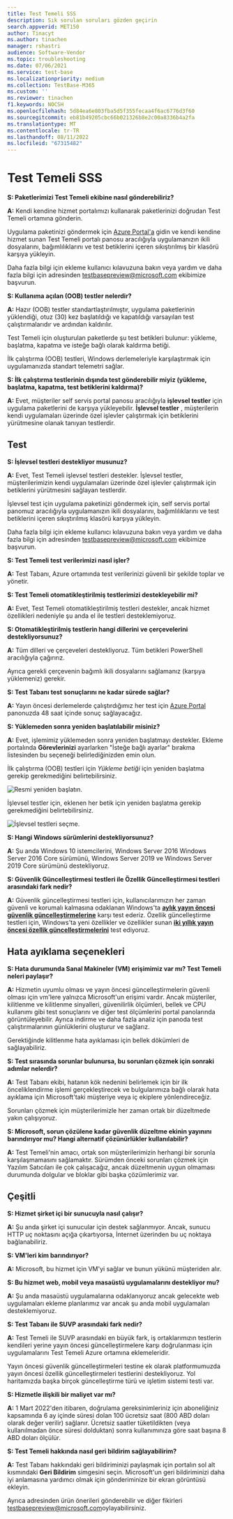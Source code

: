 ```yaml
---
title: Test Temeli SSS
description: Sık sorulan soruları gözden geçirin
search.appverid: MET150
author: Tinacyt
ms.author: tinachen
manager: rshastri
audience: Software-Vendor
ms.topic: troubleshooting
ms.date: 07/06/2021
ms.service: test-base
ms.localizationpriority: medium
ms.collection: TestBase-M365
ms.custom: ''
ms.reviewer: tinachen
f1.keywords: NOCSH
ms.openlocfilehash: 5d84ea6e803fba5d5f355fecaa4f6ac6776d3f60
ms.sourcegitcommit: eb81b49205cbc66b021326b8e2c00a8336b4a2fa
ms.translationtype: MT
ms.contentlocale: tr-TR
ms.lasthandoff: 08/11/2022
ms.locfileid: "67315482"
---
```

# <a name="test-base-faq"></a>Test Temeli SSS

**S: Paketlerimizi Test Temeli ekibine nasıl gönderebiliriz?**

**A:** Kendi kendine hizmet portalımızı kullanarak paketlerinizi doğrudan Test Temeli ortamına gönderin.

Uygulama paketinizi göndermek için [Azure Portal'a](https://www.aka.ms/testbaseportal "Test Temeli Giriş Sayfası") gidin ve kendi kendine hizmet sunan Test Temeli portalı panosu aracılığıyla uygulamanızın ikili dosyalarını, bağımlılıklarını ve test betiklerini içeren sıkıştırılmış bir klasörü karşıya yükleyin.

Daha fazla bilgi için ekleme kullanıcı kılavuzuna bakın veya yardım ve daha fazla bilgi için adresinden <testbasepreview@microsoft.com> ekibimize başvurun.

**S: Kullanıma açılan (OOB) testler nelerdir?**

**A:** Hazır (OOB) testler standartlaştırılmıştır, uygulama paketlerinin yüklendiği, otuz (30) kez başlatıldığı ve kapatıldığı varsayılan test çalıştırmalarıdır ve ardından kaldırılır.

Test Temeli için oluşturulan paketlerde şu test betikleri bulunur: yükleme, başlatma, kapatma ve isteğe bağlı olarak kaldırma betiği.

İlk çalıştırma (OOB) testleri, Windows derlemeleriyle karşılaştırmak için uygulamanızda standart telemetri sağlar.

**S: İlk çalıştırma testlerinin dışında test gönderebilir miyiz (yükleme, başlatma, kapatma, test betiklerini kaldırma)?**

**A:** Evet, müşteriler self servis portal panosu aracılığıyla **işlevsel testler** için uygulama paketlerini de karşıya yükleyebilir.
**İşlevsel testler** , müşterilerin kendi uygulamaları üzerinde özel işlevler çalıştırmak için betiklerini yürütmesine olanak tanıyan testlerdir.

## <a name="testing"></a>Test

**S: İşlevsel testleri destekliyor musunuz?**

**A:** Evet, Test Temeli işlevsel testleri destekler. İşlevsel testler, müşterilerimizin kendi uygulamaları üzerinde özel işlevler çalıştırmak için betiklerini yürütmesini sağlayan testlerdir.

İşlevsel test için uygulama paketinizi göndermek için, self servis portal panomuz aracılığıyla uygulamanızın ikili dosyalarını, bağımlılıklarını ve test betiklerini içeren sıkıştırılmış klasörü karşıya yükleyin.

Daha fazla bilgi için ekleme kullanıcı kılavuzuna bakın veya yardım ve daha fazla bilgi için adresinden <testbasepreview@microsoft.com> ekibimize başvurun.

**S: Test Temeli test verilerimizi nasıl işler?**

**A:** Test Tabanı, Azure ortamında test verilerinizi güvenli bir şekilde toplar ve yönetir.

**S: Test Temeli otomatikleştirilmiş testlerimizi destekleyebilir mi?**

**A:** Evet, Test Temeli otomatikleştirilmiş testleri destekler, ancak hizmet özellikleri nedeniyle şu anda el ile testleri desteklemiyoruz.

**S: Otomatikleştirilmiş testlerin hangi dillerini ve çerçevelerini destekliyorsunuz?**

**A:** Tüm dilleri ve çerçeveleri destekliyoruz. Tüm betikleri PowerShell aracılığıyla çağırırız.

Ayrıca gerekli çerçevenin bağımlı ikili dosyalarını sağlamanız (karşıya yüklemeniz) gerekir.

**S: Test Tabanı test sonuçlarını ne kadar sürede sağlar?**

**A:** Yayın öncesi derlemelerde çalıştırdığımız her test için [Azure Portal](https://www.aka.ms/testbaseportal "Test Temeli Giriş Sayfası") panonuzda 48 saat içinde sonuç sağlayacağız.

**S: Yüklemeden sonra yeniden başlatılabilir misiniz?**

**A:** Evet, işlemimiz yüklemeden sonra yeniden başlatmayı destekler. Ekleme portalında **Görevlerinizi** ayarlarken "İsteğe bağlı ayarlar" bırakma listesinden bu seçeneği belirlediğinizden emin olun.

İlk çalıştırma (OOB) testleri için _Yükleme betiği_ için yeniden başlatma gerekip gerekmediğini belirtebilirsiniz.

![Resmi yeniden başlatın.](Media/reboot.png)

İşlevsel testler için, eklenen her betik için yeniden başlatma gerekip gerekmediğini belirtebilirsiniz.

![İşlevsel testleri seçme.](Media/functionalreboot.png)

**S: Hangi Windows sürümlerini destekliyorsunuz?**

**A:** Şu anda Windows 10 istemcilerini, Windows Server 2016 Windows Server 2016 Core sürümünü, Windows Server 2019 ve Windows Server 2019 Core sürümünü destekliyoruz.

**S: Güvenlik Güncelleştirmesi testleri ile Özellik Güncelleştirmesi testleri arasındaki fark nedir?**

**A:** Güvenlik güncelleştirmesi testleri için, kullanıcılarımızın her zaman güvenli ve korumalı kalmasına odaklanan Windows'ta **<ins>aylık yayın öncesi güvenlik güncelleştirmelerine</ins>** karşı test ederiz. Özellik güncelleştirme testleri için, Windows'ta yeni özellikler ve özellikler sunan **<ins>iki yıllık yayın öncesi özellik güncelleştirmelerini</ins>** test ediyoruz.

## <a name="debugging-options"></a>Hata ayıklama seçenekleri

**S: Hata durumunda Sanal Makineler (VM) erişimimiz var mı? Test Temeli neleri paylaşır?**

**A:** Hizmetin uyumlu olması ve yayın öncesi güncelleştirmelerin güvenli olması için vm'lere yalnızca Microsoft'un erişimi vardır. Ancak müşteriler, kilitlenme ve kilitlenme sinyalleri, güvenilirlik ölçümleri, bellek ve CPU kullanımı gibi test sonuçlarını ve diğer test ölçümlerini portal panolarında görüntüleyebilir. Ayrıca indirme ve daha fazla analiz için panoda test çalıştırmalarının günlüklerini oluşturur ve sağlarız.

Gerektiğinde kilitlenme hata ayıklaması için bellek dökümleri de sağlayabiliriz.

**S: Test sırasında sorunlar bulunursa, bu sorunları çözmek için sonraki adımlar nelerdir?**

**A:** Test Tabanı ekibi, hatanın kök nedenini belirlemek için bir ilk önceliklendirme işlemi gerçekleştirecek ve bulgularımıza bağlı olarak hata ayıklama için Microsoft'taki müşteriye veya iç ekiplere yönlendireceğiz.

Sorunları çözmek için müşterilerimizle her zaman ortak bir düzeltmede yakın çalışıyoruz.

**S: Microsoft, sorun çözülene kadar güvenlik düzeltme ekinin yayınını barındırıyor mu? Hangi alternatif çözünürlükler kullanılabilir?**

**A:** Test Temeli'nin amacı, ortak son müşterilerimizin herhangi bir sorunla karşılaşmamasını sağlamaktır. Sürümden önceki sorunları çözmek için Yazılım Satıcıları ile çok çalışacağız, ancak düzeltmenin uygun olmaması durumunda dolgular ve bloklar gibi başka çözümlerimiz var.

## <a name="miscellaneous"></a>Çeşitli

**S: Hizmet şirket içi bir sunucuyla nasıl çalışır?**

**A:** Şu anda şirket içi sunucular için destek sağlanmıyor. Ancak, sunucu HTTP uç noktasını açığa çıkartıyorsa, İnternet üzerinden bu uç noktaya bağlanabiliriz.

**S: VM'leri kim barındırıyor?**

**A:** Microsoft, bu hizmet için VM'yi sağlar ve bunun yükünü müşteriden alır.

**S: Bu hizmet web, mobil veya masaüstü uygulamalarını destekliyor mu?**

**A:** Şu anda masaüstü uygulamalarına odaklanıyoruz ancak gelecekte web uygulamaları ekleme planlarımız var ancak şu anda mobil uygulamaları desteklemiyoruz.

**S: Test Tabanı ile SUVP arasındaki fark nedir?**

**A:** Test Temeli ile SUVP arasındaki en büyük fark, iş ortaklarımızın testlerin kendileri yerine yayın öncesi güncelleştirmelere karşı doğrulanması için uygulamalarını Test Temeli Azure ortamına eklemeleridir.

Yayın öncesi güvenlik güncelleştirmeleri testine ek olarak platformumuzda yayın öncesi özellik güncelleştirmeleri testlerini destekliyoruz. Yol haritamızda başka birçok güncelleştirme türü ve işletim sistemi testi var.

**S: Hizmetle ilişkili bir maliyet var mı?**

**A:** 1 Mart 2022'den itibaren, doğrulama gereksinimleriniz için aboneliğiniz kapsamında 6 ay içinde süresi dolan 100 ücretsiz saat (800 ABD doları olarak değer verilir) sağlanır. Ücretsiz saatler tüketildikten (veya kullanılmadan önce süresi dolduktan) sonra kullanımınıza göre saat başına 8 ABD doları ölçülür.

**S: Test Temeli hakkında nasıl geri bildirim sağlayabilirim?**

**A:** Test Tabanı hakkındaki geri bildiriminizi paylaşmak için portalın sol alt kısmındaki **Geri Bildirim** simgesini seçin. Microsoft'un geri bildiriminizi daha iyi anlamasına yardımcı olmak için gönderiminize bir ekran görüntüsü ekleyin.

Ayrıca adresinden ürün önerileri gönderebilir ve diğer fikirleri <testbasepreview@microsoft.com>oylayabilirsiniz.

